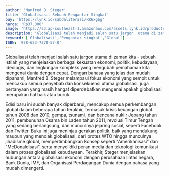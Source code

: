 ```yaml
---
author: 'Manfred B. Steger'
title: 'Globalisasi: Sebuah Pengantar Singkat'
buy: 'https://lynk.id/sabdaliterasi/RK6xgbg'
harga: 'Rp37.000'
image: 'https://s3.ap-southeast-1.amazonaws.com/assets.lynk.id/products/29-06-2024/1719594528783_5324049'
description: 'Globalisasi telah menjadi salah satu jargon  utama di zaman kita - sebuah istilah yang  menjelaskan berbagai kekuatan ekonomi, politik,  kebudayaan, ideologis, dan lingkungan kompleks  yang mengubah pemahaman kita mengenai dunia dengan cepat.'
keyword: ['Globalisasi','Pengantar singkat','Global']
ISBN: '978-623-7378-57-0'
---
```

<p>Globalisasi telah menjadi salah satu jargon  utama di zaman kita - sebuah istilah yang  menjelaskan berbagai kekuatan ekonomi, politik,  kebudayaan, ideologis, dan lingkungan kompleks  yang mengubah pemahaman kita mengenai dunia  dengan cepat. Dengan bahasa yang jelas dan mudah  dipahami, Manfred B. Steger melampaui fokus  ekonomi yang sempit untuk mencakup semua  penyebab dan konsekuensi utama globalisasi, juga  pertanyaan yang masih hangat diperdebatkan  mengenai apakah globalisasi merupakan hal baik  atau buruk.</p><p>Edisi baru ini sudah banyak diperbarui,  mencakup semua perkembangan global dalam  beberapa tahun terakhir, termasuk krisis keuangan  global tahun 2008 dan 2010, gempa, tsunami, dan  bencana nuklir Jepang tahun 2011, pembunuhan  Osama bin Laden tahun 2011, revolusi Timur Tengah yang sedang berlangsung, dan munculnya  jejaring sosial, seperti Facebook dan Twitter. Buku  ini juga meninjau gerakan politik, baik yang  mendukung maupun yang menolak globalisasi,  dari protes WTO hingga munculnya jihadisme  global, mempertimbangkan konsep seperti  "Amerikanisasi" dan "McDonaldisasi", serta  menyelidiki peran media dan teknologi komunikasi  dalam proses globalisasi kebudayaan. Terakhir,  Steger menjelaskan hubungan antara globalisasi  ekonomi dengan perusahaan lintas negara, Bank  Dunia, IMF, dan Organisasi Perdagangan Dunia  dengan bahasa yang mudah dimengerti.</p>

